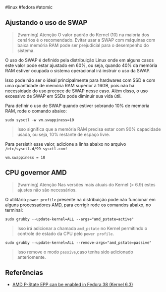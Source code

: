 #linux #fedora #atomic 

## Ajustando o uso de SWAP

> [!warning] Atenção
> O valor padrão do Kernel (10) na maioria dos cenários é o recomendado. Evitar usar a SWAP com máquinas com baixa memória RAM pode ser prejudicial para o desempenho do sistema.

O uso do SWAP é definido pela distribuição Linux onde em alguns casos este valor pode estar ajustado em 60%, ou seja, quando 40% da memória RAM estiver ocupada o sistema operacional irá instruir o uso da SWAP.

Isso pode não ser o ideal principalmente para hardwares com SSD e com uma quantidade de memória RAM superior à 16GB, pois não há necessidade do uso precoce de SWAP nesse caso. Além disso, o uso excessivo de SWAP em SSDs pode diminuir sua vida útil.

Para definir o uso de SWAP quando estiver sobrando 10% de memória RAM, rode o comando abaixo:
```
sudo sysctl -w vm.swappiness=10
```
> Isso significa que a memória RAM precisa estar com 90% capacidade usada, ou seja, 10% restante de espaço livre.


Para persistir esse valor, adicione a linha abaixo no arquivo `/etc/sysctl.d/99-sysctl.conf`
```
vm.swappiness = 10
```

## CPU governor AMD

> [!warning] Atenção
> Nas versões mais atuais do Kernel (> 6.9) estes ajustes não são necessários.

O utilitário `power profile` presente na distribuição pode não funcionar em alguns processadores AMD, para corrigir rode os comandos abaixo, no terminal:


```
sudo grubby --update-kernel=ALL --args="amd_pstate=active"
```
> Isso irá adicionar a chamada `amd_pstate` no Kernel permitindo o controle de estado da CPU pelo `power profile`.

```
sudo grubby --update-kernel=ALL --remove-args="amd_pstate=passive"
```

> Isso remove o modo `passive`,caso tenha sido adicionado anteriomente.

## Referências
- [AMD P-State EPP can be enabled in Fedora 38 (Kernel 6.3)](https://www.reddit.com/r/Fedora/comments/12d2vs8/amd_pstate_epp_can_be_enabled_in_fedora_38_kernel/)